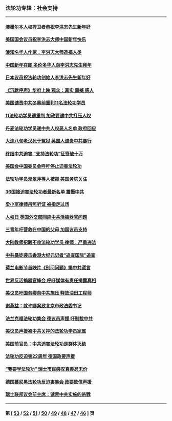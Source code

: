 ### 法轮功专辑：社会支持
---
#### [澳墨尔本人权捍卫者恭祝李洪志先生新年好](../../pages/nf4386/n13556164.md?02110430) 
#### [美国国会议员祝李洪志大师中国新年快乐](../../pages/nf4386/n13554208.md?02110430) 
#### [澳知名华人作家：李洪志大师造福人类](../../pages/nf4386/n13552049.md?02110430) 
#### [中国新年在即 多伦多华人向李洪志先生拜年](../../pages/nf4386/n13531756.md?02110430) 
#### [日本议员祝法轮功创始人李洪志先生新年好](../../pages/nf4386/n13543228.md?02110430) 
#### [《沉默呼声》华府上映 观众：真实 震撼 感人](../../pages/nf4386/n13524739.md?02110430) 
#### [美国谴责中共冬奥前重判11名法轮功学员](../../pages/nf4386/n13521806.md?02110430) 
#### [11法轮功学员遭重判 加政要谴中共打压人权](../../pages/nf4386/n13521294.md?02110430) 
#### [丹麦法轮功学员递中共人权恶人名单 政府回应](../../pages/nf4386/n13497482.md?02110430) 
#### [大连八旬老汉死于冤狱 英国人谴责中共暴行](../../pages/nf4386/n13480118.md?02110430) 
#### [终结中共迫害 “支持法轮功”征签破十万](../../pages/nf4386/n13471084.md?02110430) 
#### [美国会中国委员会呼吁停止迫害法轮功](../../pages/nf4386/n13465411.md?02110430) 
#### [法轮功学员邓翠萍等人被抓 美国务院关注](../../pages/nf4386/n13451524.md?02110430) 
#### [36国接迫害法轮功者最新名单 震慑中共](../../pages/nf4386/n13445909.md?02110430) 
#### [梁小军律师吊照听证 被指走过场](../../pages/nf4386/n13437662.md?02110430) 
#### [人权日 英国外交部回应中共活摘器官问题](../../pages/nf4386/n13430243.md?02110430) 
#### [三青年吁营救在中国的父母 加国议员支持](../../pages/nf4386/n13429744.md?02110430) 
#### [大陆教师招聘不收法轮功学员 律师：严重违法](../../pages/nf4386/n13365839.md?02110430) 
#### [中共暴徒袭击香港大纪元记者“追查国际”追查](../../pages/nf4386/n13343404.md?02110430) 
#### [荷兰电影节首映片《别问问题》揭中共谎言](../../pages/nf4386/n13321179.md?02110430) 
#### [世界反活摘器官峰会 呼吁媒体有责任揭露真相](../../pages/nf4386/n13264475.md?02110430) 
#### [美议员吁国务卿向中共施压 释放油田工程师](../../pages/nf4386/n13233845.md?02110430) 
#### [谢燕益：就许娜案致北京市政法委书记](../../pages/nf4386/n13182701.md?02110430) 
#### [法兰克福法轮功集会 德议员声援 吁制裁中共](../../pages/nf4386/n13175975.md?02110430) 
#### [美议员声援被中共关押的法轮功学员家属](../../pages/nf4386/n13158310.md?02110430) 
#### [美国前官员：中共迫害法轮功是群体灭绝](../../pages/nf4386/n13157750.md?02110430) 
#### [法轮功反迫害22周年 德国政要声援](../../pages/nf4386/n13143632.md?02110430) 
#### [“我要学法轮功” 瑞士市民感叹真善忍无价](../../pages/nf4386/n13129633.md?02110430) 
#### [德国慕尼黑法轮功反迫害集会 政要致信声援](../../pages/nf4386/n13129148.md?02110430) 
#### [瑞士联邦议会前主席：谴责中共实施的杀戮](../../pages/nf4386/n13127336.md?02110430) 

---
#### 第 [ [53](./53.md?02110430) / [52](./52.md?02110430) / [51](./51.md?02110430) / [50](./50.md?02110430) / [49](./49.md?02110430) / [48](./48.md?02110430) / [47](./47.md?02110430) / [46](./46.md?02110430) ] 页

